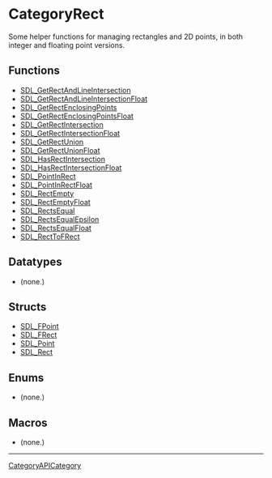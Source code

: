 # CategoryRect

Some helper functions for managing rectangles and 2D points, in both
integer and floating point versions.

<!-- END CATEGORY DOCUMENTATION -->

## Functions

<!-- DO NOT HAND-EDIT CATEGORY LISTS, THEY ARE AUTOGENERATED AND WILL BE OVERWRITTEN, BASED ON TAGS IN INDIVIDUAL PAGE FOOTERS. EDIT THOSE INSTEAD. -->
<!-- BEGIN CATEGORY LIST: CategoryRect, CategoryAPIFunction -->
- [SDL_GetRectAndLineIntersection](SDL_GetRectAndLineIntersection)
- [SDL_GetRectAndLineIntersectionFloat](SDL_GetRectAndLineIntersectionFloat)
- [SDL_GetRectEnclosingPoints](SDL_GetRectEnclosingPoints)
- [SDL_GetRectEnclosingPointsFloat](SDL_GetRectEnclosingPointsFloat)
- [SDL_GetRectIntersection](SDL_GetRectIntersection)
- [SDL_GetRectIntersectionFloat](SDL_GetRectIntersectionFloat)
- [SDL_GetRectUnion](SDL_GetRectUnion)
- [SDL_GetRectUnionFloat](SDL_GetRectUnionFloat)
- [SDL_HasRectIntersection](SDL_HasRectIntersection)
- [SDL_HasRectIntersectionFloat](SDL_HasRectIntersectionFloat)
- [SDL_PointInRect](SDL_PointInRect)
- [SDL_PointInRectFloat](SDL_PointInRectFloat)
- [SDL_RectEmpty](SDL_RectEmpty)
- [SDL_RectEmptyFloat](SDL_RectEmptyFloat)
- [SDL_RectsEqual](SDL_RectsEqual)
- [SDL_RectsEqualEpsilon](SDL_RectsEqualEpsilon)
- [SDL_RectsEqualFloat](SDL_RectsEqualFloat)
- [SDL_RectToFRect](SDL_RectToFRect)
<!-- END CATEGORY LIST -->

## Datatypes

<!-- DO NOT HAND-EDIT CATEGORY LISTS, THEY ARE AUTOGENERATED AND WILL BE OVERWRITTEN, BASED ON TAGS IN INDIVIDUAL PAGE FOOTERS. EDIT THOSE INSTEAD. -->
<!-- BEGIN CATEGORY LIST: CategoryRect, CategoryAPIDatatype -->
- (none.)
<!-- END CATEGORY LIST -->

## Structs

<!-- DO NOT HAND-EDIT CATEGORY LISTS, THEY ARE AUTOGENERATED AND WILL BE OVERWRITTEN, BASED ON TAGS IN INDIVIDUAL PAGE FOOTERS. EDIT THOSE INSTEAD. -->
<!-- BEGIN CATEGORY LIST: CategoryRect, CategoryAPIStruct -->
- [SDL_FPoint](SDL_FPoint)
- [SDL_FRect](SDL_FRect)
- [SDL_Point](SDL_Point)
- [SDL_Rect](SDL_Rect)
<!-- END CATEGORY LIST -->

## Enums

<!-- DO NOT HAND-EDIT CATEGORY LISTS, THEY ARE AUTOGENERATED AND WILL BE OVERWRITTEN, BASED ON TAGS IN INDIVIDUAL PAGE FOOTERS. EDIT THOSE INSTEAD. -->
<!-- BEGIN CATEGORY LIST: CategoryRect, CategoryAPIEnum -->
- (none.)
<!-- END CATEGORY LIST -->

## Macros

<!-- DO NOT HAND-EDIT CATEGORY LISTS, THEY ARE AUTOGENERATED AND WILL BE OVERWRITTEN, BASED ON TAGS IN INDIVIDUAL PAGE FOOTERS. EDIT THOSE INSTEAD. -->
<!-- BEGIN CATEGORY LIST: CategoryRect, CategoryAPIMacro -->
- (none.)
<!-- END CATEGORY LIST -->


----
[CategoryAPICategory](CategoryAPICategory)

